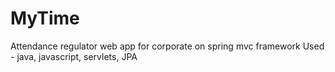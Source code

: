 # MyTime
Attendance regulator web app for corporate on spring mvc framework
Used - java, javascript, servlets, JPA
